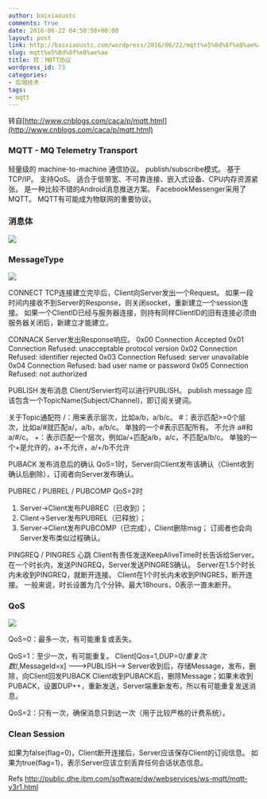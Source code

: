 ```yaml
---
author: baixiaoustc
comments: true
date: 2016-06-22 04:50:58+00:00
layout: post
link: http://baixiaoustc.com/wordpress/2016/06/22/mqtt%e5%8d%8f%e8%ae%ae/
slug: mqtt%e5%8d%8f%e8%ae%ae
title: 转：MQTT协议
wordpress_id: 73
categories:
- 后端技术
tags:
- mqtt
---
```


转自[http://www.cnblogs.com/caca/p/mqtt.html](http://www.cnblogs.com/caca/p/mqtt.html)


### MQTT - MQ Telemetry Transport


轻量级的 machine-to-machine 通信协议。
publish/subscribe模式。
基于TCP/IP。
支持QoS。
适合于低带宽、不可靠连接、嵌入式设备、CPU内存资源紧张。
是一种比较不错的Android消息推送方案。
FacebookMessenger采用了MQTT。
MQTT有可能成为物联网的重要协议。


### 消息体


![](http://images.cnitblog.com/i/1408/201403/151002110437924.png)


### MessageType


![](http://images.cnitblog.com/i/1408/201403/151002431369685.png)

CONNECT
TCP连接建立完毕后，Client向Server发出一个Request。
如果一段时间内接收不到Server的Response，则关闭socket，重新建立一个session连接。
如果一个ClientID已经与服务器连接，则持有同样ClientID的旧有连接必须由服务器关闭后，新建立才能建立。

CONNACK
Server发出Response响应。
0x00 Connection Accepted
0x01 Connection Refused: unacceptable protocol version
0x02 Connection Refused: identifier rejected
0x03 Connection Refused: server unavailable
0x04 Connection Refused: bad user name or password
0x05 Connection Refused: not authorized

PUBLISH 发布消息
Client/Servier均可以进行PUBLISH。
publish message 应该包含一个TopicName(Subject/Channel)，即订阅关键词。

关于Topic通配符
/：用来表示层次，比如a/b，a/b/c。
#：表示匹配>=0个层次，比如a/#就匹配a/，a/b，a/b/c。
单独的一个#表示匹配所有。
不允许 a#和a/#/c。
+：表示匹配一个层次，例如a/+匹配a/b，a/c，不匹配a/b/c。
单独的一个+是允许的，a+不允许，a/+/b不允许

PUBACK 发布消息后的确认
QoS=1时，Server向Client发布该确认（Client收到确认后删除），订阅者向Server发布确认。

PUBREC / PUBREL / PUBCOMP
QoS=2时
1. Server->Client发布PUBREC（已收到）；
2. Client->Server发布PUBREL（已释放）；
3. Server->Client发布PUBCOMP（已完成），Client删除msg；
订阅者也会向Server发布类似过程确认。

PINGREQ / PINGRES 心跳
Client有责任发送KeepAliveTime时长告诉给Server。在一个时长内，发送PINGREQ，Server发送PINGRES确认。
Server在1.5个时长内未收到PINGREQ，就断开连接。
Client在1个时长内未收到PINGRES，断开连接。
一般来说，时长设置为几个分钟。最大18hours，0表示一直未断开。


### QoS


![](http://images.cnitblog.com/i/1408/201403/151003150901190.png)

QoS=0：最多一次，有可能重复或丢失。

QoS=1：至少一次，有可能重复。
Client[Qos=1,DUP=0/*重复次数*/,MessageId=x] --->PUBLISH--> Server收到后，存储Message，发布，删除，向Client回发PUBACK
Client收到PUBACK后，删除Message；如果未收到PUBACK，设置DUP++，重新发送，Server端重新发布，所以有可能重复发送消息。

QoS=2：只有一次，确保消息只到达一次（用于比较严格的计费系统）。


### Clean Session


如果为false(flag=0)，Client断开连接后，Server应该保存Client的订阅信息。
如果为true(flag=1)，表示Server应该立刻丢弃任何会话状态信息。

Refs
http://public.dhe.ibm.com/software/dw/webservices/ws-mqtt/mqtt-v3r1.html
